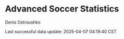 # Advanced Soccer Statistics
Denis Ostroushko

<!-- gfm -->

Last successful data update: 2025-04-07 04:19:40 CST
